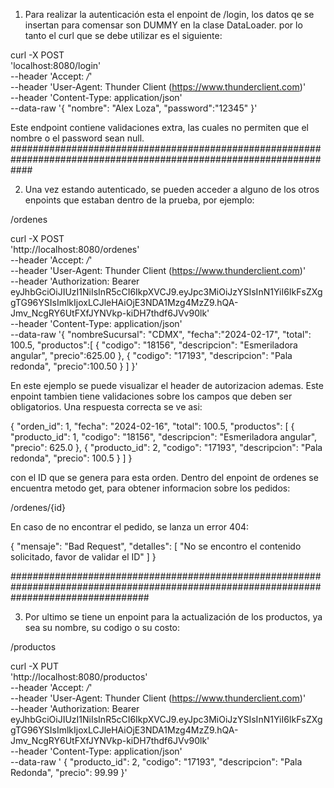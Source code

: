 1. Para realizar la autenticación esta el enpoint de /login, los datos qe se insertan para comensar son DUMMY en la clase DataLoader. por lo tanto el curl que se debe utilizar es el siguiente:

curl  -X POST \
  'localhost:8080/login' \
  --header 'Accept: */*' \
  --header 'User-Agent: Thunder Client (https://www.thunderclient.com)' \
  --header 'Content-Type: application/json' \
  --data-raw '{
  "nombre": "Alex Loza",
  "password":"12345"
}'

Este endpoint contiene validaciones extra, las cuales no permiten que el nombre o el password sean null.
####################################################################################################################

2. Una vez estando autenticado, se pueden acceder a alguno de los otros enpoints que estaban dentro de la prueba, por ejemplo:

/ordenes

curl  -X POST \
  'http://localhost:8080/ordenes' \
  --header 'Accept: */*' \
  --header 'User-Agent: Thunder Client (https://www.thunderclient.com)' \
  --header 'Authorization: Bearer eyJhbGciOiJIUzI1NiIsInR5cCI6IkpXVCJ9.eyJpc3MiOiJzYSIsInN1YiI6IkFsZXggTG96YSIsImlkIjoxLCJleHAiOjE3NDA1Mzg4MzZ9.hQA-Jmv_NcgRY6UtFXfJYNVkp-kiDH7thdf6JVv90lk' \
  --header 'Content-Type: application/json' \
  --data-raw '{
  "nombreSucursal": "CDMX",
  "fecha":"2024-02-17",
  "total": 100.5,
  "productos":[
    {
      "codigo": "18156",
      "descripcion": "Esmeriladora angular",
      "precio":625.00
    },
    {
      "codigo": "17193",
      "descripcion": "Pala redonda",
      "precio":100.50
    }
  ]
}'

En este ejemplo se puede visualizar el header de autorizacion ademas. Este enpoint tambien tiene validaciones sobre los campos que deben ser obligatorios. Una respuesta correcta se ve asi:

{
  "orden_id": 1,
  "fecha": "2024-02-16",
  "total": 100.5,
  "productos": [
    {
      "producto_id": 1,
      "codigo": "18156",
      "descripcion": "Esmeriladora angular",
      "precio": 625.0
    },
    {
      "producto_id": 2,
      "codigo": "17193",
      "descripcion": "Pala redonda",
      "precio": 100.5
    }
  ]
}

con el ID que se genera para esta orden. Dentro del enpoint de ordenes se encuentra metodo get, para obtener informacion sobre los pedidos:

/ordenes/{id}

En caso de no encontrar el pedido, se lanza un error 404:

{
  "mensaje": "Bad Request",
  "detalles": [
    "No se encontro el contenido solicitado, favor de validar el ID"
  ]
}

#########################################################################################################################################

3. Por ultimo se tiene un enpoint para la actualización de los productos, ya sea su nombre, su codigo o su costo:

/productos

curl  -X PUT \
  'http://localhost:8080/productos' \
  --header 'Accept: */*' \
  --header 'User-Agent: Thunder Client (https://www.thunderclient.com)' \
  --header 'Authorization: Bearer eyJhbGciOiJIUzI1NiIsInR5cCI6IkpXVCJ9.eyJpc3MiOiJzYSIsInN1YiI6IkFsZXggTG96YSIsImlkIjoxLCJleHAiOjE3NDA1Mzg4MzZ9.hQA-Jmv_NcgRY6UtFXfJYNVkp-kiDH7thdf6JVv90lk' \
  --header 'Content-Type: application/json' \
  --data-raw '  {
      "producto_id": 2,
      "codigo": "17193",
      "descripcion": "Pala Redonda",
      "precio": 99.99
  }'
